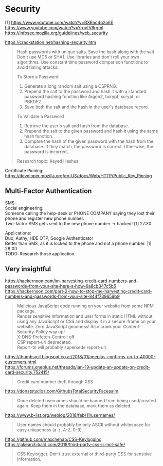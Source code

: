 # Security

[1] https://www.youtube.com/watch?v=BXRnc4o2o6E  
https://www.youtube.com/watch?v=YrqyfV8rgmI  
https://infosec.mozilla.org/guidelines/web_security  

https://crackstation.net/hashing-security.htm  
>Hash passwords with unique salts. Save the hash along with the salt. Don't use MD5 or SHA1. Use libraries and don't roll your own algorithms. Use constant time password comparison functions to avoid timing attacks.
>
>To Store a Password
>  1. Generate a long random salt using a CSPRNG.
>  2. Prepend the salt to the password and hash it with a standard password hashing function like Argon2, bcrypt, scrypt, or PBKDF2.
>  3. Save both the salt and the hash in the user's database record.  
>
>To Validate a Password
>  1. Retrieve the user's salt and hash from the database.
>  2. Prepend the salt to the given password and hash it using the same hash function.
>  3. Compare the hash of the given password with the hash from the database. If they match, the password is correct. Otherwise, the password is incorrect.
>
>Research topic: Keyed Hashes  

Certificate Pinning:  
https://developer.mozilla.org/en-US/docs/Web/HTTP/Public_Key_Pinning  

## Multi-Factor Authentication
  
SMS:  
Social engineering.  
Someone calling the help-desk or PHONE COMPANY saying they lost their phone and register new phone number.  
Two-factor SMS gets sent to the new phone number -> hacked!
[1] 27:30

Applications:  
Duo, Authy, HDE OTP, Google Authenticator  
Better than SMS, as it is locked to the phone and not a phone number. [1] 28:00  
TODO: Research those application  

## Very insightful

https://hackernoon.com/im-harvesting-credit-card-numbers-and-passwords-from-your-site-here-s-how-9a8cb347c5b5  
https://hackernoon.com/part-2-how-to-stop-me-harvesting-credit-card-numbers-and-passwords-from-your-site-844f739659b9
>Malicious JavaScript code running on your website from some NPM package.  
>Render sensitive information and user forms in static HTML without using any JavaScript or CSS and display it in a secure iframe on your website. Zero JavaScript goodness! Also crank your Content-Security-Policy way up!  
>X-DNS-Prefetch-Control: off  
>CSP report-uri deprecated.  
>Report-to will probably supersede report-uri.  

https://thumbsroll.blogspot.co.at/2018/01/oneplus-confirms-up-to-40000-customers.html  
https://forums.oneplus.net/threads/jan-19-update-an-update-on-credit-card-security.752415/
>Credit card number theft through XSS

https://donatstudios.com/GithubsTotalSecurityFacepalm
>Once deleted usernames should be banned from being used/created again. Keep them in the database, mark them as deleted.  
 
https://www.b-list.org/weblog/2018/feb/11/usernames/  
>User names should probably be only ASCII without whitespace for easy uniqueness (a-z, A-Z, 0-9).

https://github.com/maxchehab/CSS-Keylogging  
https://jakearchibald.com/2018/third-party-css-is-not-safe/  
>CSS Keylogger. Don't trust external or third-party CSS for sensitive information.  
